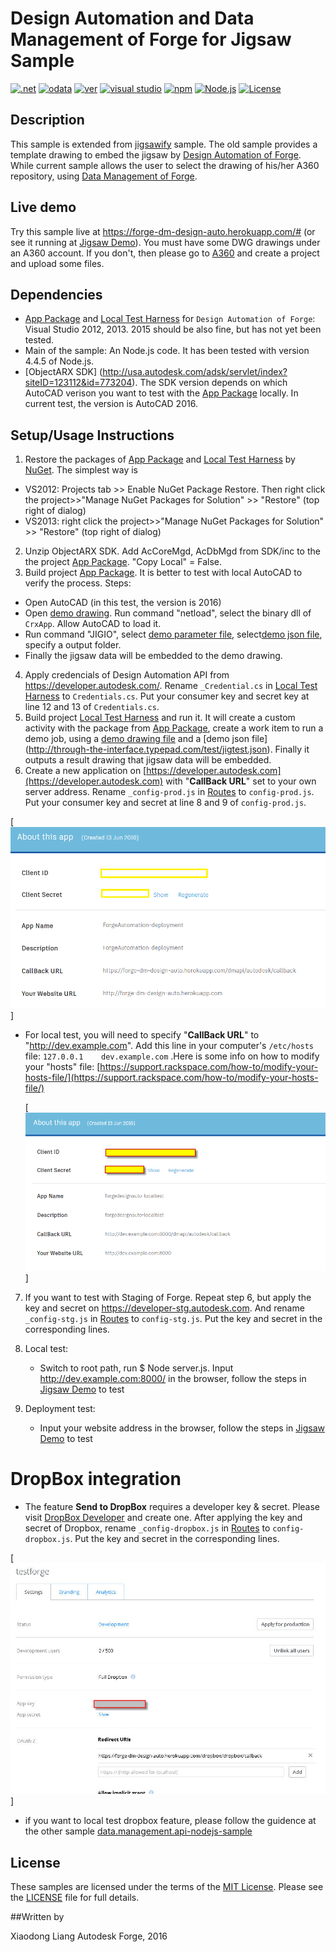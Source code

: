 # Design Automation and Data Management of Forge for Jigsaw Sample

[![.net](https://img.shields.io/badge/.net-4.5-green.svg)](http://www.microsoft.com/en-us/download/details.aspx?id=30653)
[![odata](https://img.shields.io/badge/odata-4.0-yellow.svg)](http://www.odata.org/documentation/)
[![ver](https://img.shields.io/badge/Design%20Automation%20API-2.0-blue.svg)](https://developer.autodesk.com/en/docs/design-automation/v2)
[![visual studio](https://img.shields.io/badge/Visual%20Studio-2012%7C2013-brightgreen.svg)](https://www.visualstudio.com/)
[![npm](https://img.shields.io/badge/npm-2.15.1-blue.svg)](https://www.npmjs.com/)
[![Node.js](https://img.shields.io/badge/Node.js-4.4.3-blue.svg)](https://nodejs.org/)
[![License](http://img.shields.io/:license-mit-red.svg)](http://opensource.org/licenses/MIT)

##  Description
This sample is extended from [jigsawify](https://github.com/KeanW/jigsawify) sample. The old sample provides a template drawing to embed the jigsaw by [Design Automation of Forge](https://developer.autodesk.com/en/docs/design-automation/v2). While current sample allows the user to select the drawing of his/her A360 repository, using [Data Management of Forge](https://developer.autodesk.com/en/docs/data/v2).

## Live demo
Try this sample live at https://forge-dm-design-auto.herokuapp.com/# (or see it running at [Jigsaw Demo](http://autode.sk/1XSkKtM)). You must have some DWG drawings under an A360 account. If you don't, then please go to [A360](https://a360.autodesk.com/) and create a project and upload some files.

##  Dependencies

* [App Package](management/CrxApp) and [Local Test Harness](management/ActivityManager) for `Design Automation of Forge`: Visual Studio 2012, 2013. 2015 should be also fine, but has not yet been tested. 
* Main of the sample: An Node.js code. It has been tested with version 4.4.5 of Node.js.
* [ObjectARX SDK] (http://usa.autodesk.com/adsk/servlet/index?siteID=123112&id=773204). The SDK version depends on which AutoCAD verison you want to test with the [App Package](management/CrxApp) locally. In current test, the version is AutoCAD 2016.

## Setup/Usage Instructions
1. Restore the packages of  [App Package](management/CrxApp) and [Local Test Harness](management/ActivityManager) by [NuGet](https://www.nuget.org/). The simplest way is 
  * VS2012: Projects tab >> Enable NuGet Package Restore. Then right click the project>>"Manage NuGet Packages for Solution" >> "Restore" (top right of dialog)
  * VS2013:  right click the project>>"Manage NuGet Packages for Solution" >> "Restore" (top right of dialog)
2. Unzip ObjectARX SDK. Add AcCoreMgd, AcDbMgd from SDK/inc to the the project [App Package](management/CrxApp). "Copy Local" = False.
3. Build project [App Package](management/CrxApp). It is better to test with local AutoCAD to verify the process. Steps:
  * Open AutoCAD (in this test, the version is 2016)
  * Open [demo drawing](assets/DWGTest1.dwg). Run command "netload", select the binary dll of `CrxApp`. Allow AutoCAD to load it.
  * Run command "JIGIO", select [demo parameter file](assets/parameters.txt), select[demo json file](assets/jigtest.json),  specify a output folder. 
  * Finally the jigsaw data will be embedded to the demo drawing. 
4. Apply credencials of Design Automation API from https://developer.autodesk.com/. Rename `_Credential.cs` in [Local Test Harness](management/ActivityManager) to `Credentials.cs`. Put your consumer key and secret key at line 12 and 13 of `Credentials.cs`.
5. Build project [Local Test Harness](management/ActivityManager) and run it. It will create a custom activity with the package from [App Package](management/CrxApp), create a work item to run a demo job, using a [demo drawing file](http://download.autodesk.com/us/support/files/autocad_2015_templates/acad.dwt) and a [demo json file] (http://through-the-interface.typepad.com/test/jigtest.json). Finally it outputs a result drawing that jigsaw data will be embedded. 
6. Create a new application on [https://developer.autodesk.com](https://developer.autodesk.com) with "**CallBack URL**" set to your own server address.  Rename `_config-prod.js` in [Routes](/routes) to `config-prod.js`. Put your consumer key and secret  at line 8 and 9 of `config-prod.js`.

  [![](assets/demo-callback-production-deployment.png)] 
  * For local test, you will need to specify "**CallBack URL**"  to "http://dev.example.com". Add this line in your computer's `/etc/hosts` file: `127.0.0.1	dev.example.com`  .Here is some info on how to modify your "hosts" file: [https://support.rackspace.com/how-to/modify-your-hosts-file/](https://support.rackspace.com/how-to/modify-your-hosts-file/)
  
    [![](assets/demo-callback-production-localtest.png)] 

7. If you want to test with Staging of Forge. Repeat step 6, but apply the key and secret on https://developer-stg.autodesk.com. And rename `_config-stg.js` in [Routes](/routes) to `config-stg.js`. Put the key and secret in the corresponding lines.

8. Local test:
   * Switch to root path, run $ Node server.js. Input http://dev.example.com:8000/ in the browser, follow the steps in [Jigsaw Demo](http://autode.sk/1XSkKtM) to test
9. Deployment test:
   * Input your website address in the browser, follow the steps in [Jigsaw Demo](http://autode.sk/1XSkKtM) to test
 


# DropBox integration

* The feature <b>Send to DropBox</b> requires a developer key & secret. Please visit [DropBox Developer](https://www.dropbox.com/developers/apps) and create one. After applying the key and secret of Dropbox, rename `_config-dropbox.js` in [Routes](/routes) to `config-dropbox.js`. Put the key and secret in the corresponding lines.

 [![](assets/demo-callback-production-dropbox.jpg)] 

* if you want to local test dropbox feature, please follow the guidence at the other sample [data.management.api-nodejs-sample](https://github.com/Developer-Autodesk/data.management.api-nodejs-sample)



## License

These samples are licensed under the terms of the [MIT License](http://opensource.org/licenses/MIT). Please see the [LICENSE](LICENSE) file for full details.

##Written by 

Xiaodong Liang 
Autodesk Forge, 2016

